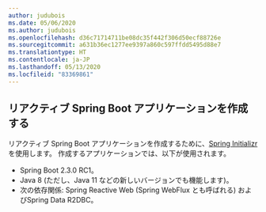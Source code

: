 ```yaml
---
author: judubois
ms.date: 05/06/2020
ms.author: judubois
ms.openlocfilehash: d36c71714711be08dc35f442f306d50ecf88726e
ms.sourcegitcommit: a631b36ec1277ee9397a860c597ffdd5495d88e7
ms.translationtype: HT
ms.contentlocale: ja-JP
ms.lasthandoff: 05/13/2020
ms.locfileid: "83369861"
---
```

## <a name="create-a-reactive-spring-boot-application"></a>リアクティブ Spring Boot アプリケーションを作成する

リアクティブ Spring Boot アプリケーションを作成するために、[Spring Initializr](https://start.spring.io/) を使用します。 作成するアプリケーションでは、以下が使用されます。

- Spring Boot 2.3.0 RC1。
- Java 8 (ただし、Java 11 などの新しいバージョンでも機能します)。
- 次の依存関係: Spring Reactive Web (Spring WebFlux とも呼ばれる) およびSpring Data R2DBC。
